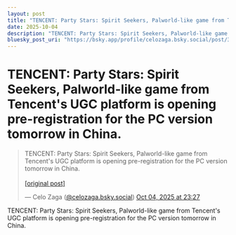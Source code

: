 ```yaml
---
layout: post
title: "TENCENT: Party Stars: Spirit Seekers, Palworld-like game from Tencent's UGC platform is opening pre-registration for the PC version tomorrow in China."
date: 2025-10-04
description: "TENCENT: Party Stars: Spirit Seekers, Palworld-like game from Tencent's UGC platform is opening pre-registration for the PC version tomorrow in China."
bluesky_post_uri: "https://bsky.app/profile/celozaga.bsky.social/post/3m2fqc57um224"
---
```


<h1 class="bluesky-post-title">TENCENT: Party Stars: Spirit Seekers, Palworld-like game from Tencent's UGC platform is opening pre-registration for the PC version tomorrow in China.</h1>

<blockquote class="bluesky-embed" data-bluesky-uri="at://did:plc:lmh6rennptq77inaztnovw4b/app.bsky.feed.post/3m2fqc57um224" data-bluesky-embed-color-mode="system">
<p lang="">TENCENT: Party Stars: Spirit Seekers, Palworld-like game from Tencent's UGC platform is opening pre-registration for the PC version tomorrow in China.<br><br><a href="https://bsky.app/profile/celozaga.bsky.social/post/3m2fqc57um224">[original post]</a></p>
&mdash; Celo Zaga (<a href="https://bsky.app/profile/did:plc:lmh6rennptq77inaztnovw4b?ref_src=embed">@celozaga.bsky.social</a>) <a href="https://bsky.app/profile/celozaga.bsky.social/post/3m2fqc57um224?ref_src=embed">Oct 04, 2025 at 23:27</a>
</blockquote>
<script async src="https://embed.bsky.app/static/embed.js" charset="utf-8"></script>

<p class="bluesky-post-description">TENCENT: Party Stars: Spirit Seekers, Palworld-like game from Tencent's UGC platform is opening pre-registration for the PC version tomorrow in China.</p>
